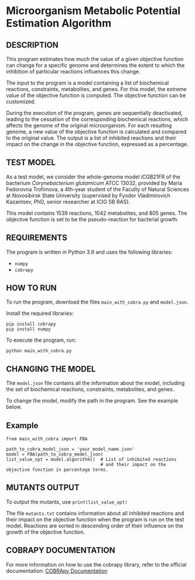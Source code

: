 # Microorganism Metabolic Potential Estimation Algorithm

## DESCRIPTION

This program estimates how much the value of a given objective function can change for a specific genome and determines the extent to which the inhibition of particular reactions influences this change.

The input to the program is a model containing a list of biochemical reactions, constraints, metabolites, and genes. For this model, the extreme value of the objective function is computed. The objective function can be customized.

During the execution of the program, genes are sequentially deactivated, leading to the cessation of the corresponding biochemical reactions, which affects the genome of the original microorganism. For each resulting genome, a new value of the objective function is calculated and compared to the original value. The output is a list of inhibited reactions and their impact on the change in the objective function, expressed as a percentage.


## TEST MODEL

As a test model, we consider the whole-genome model iCGB21FR of the bacterium *Corynebacterium glutamicum* ATCC 13032, provided by Maria Fedorovna Trofimova, a 4th-year student of the Faculty of Natural Sciences at Novosibirsk State University (supervised by Fyodor Vladimirovich Kazantsev, PhD, senior researcher at ICIG SB RAS). 

This model contains 1539 reactions, 1042 metabolites, and 805 genes. The objective function is set to be the pseudo-reaction for bacterial growth.


## REQUIREMENTS

The program is written in Python 3.9 and uses the following libraries:
- `numpy`
- `cobrapy`

## HOW TO RUN

To run the program, download the files `main_with_cobra.py` and `model.json`.

Install the required libraries:
```
pip install cobrapy
pip install numpy
```
To execute the program, run:
```
python main_with_cobra.py
```
## CHANGING THE MODEL

The `model.json` file contains all the information about the model, including the set of biochemical reactions, constraints, metabolites, and genes.

To change the model, modify the path in the program. See the example below.

## Example
```
from main_with_cobra import FBA

path_to_cobra_model_json = 'your_model_name.json'
model = FBA(path_to_cobra_model_json)
list_value_opt = model.algorithm()  # List of inhibited reactions
                                    # and their impact on the objective function in percentage terms.
```                                    

## MUTANTS OUTPUT

To output the mutants, use 
```print(list_value_opt)```

The file `mutants.txt` contains information about all inhibited reactions and their impact on the objective function when the program is run on the test model. Reactions are sorted in descending order of their influence on the growth of the objective function.


## COBRAPY DOCUMENTATION
For more information on how to use the cobrapy library, refer to the official documentation: [COBRApy Documentation](https://cobrapy.readthedocs.io/en/latest/index.html)
